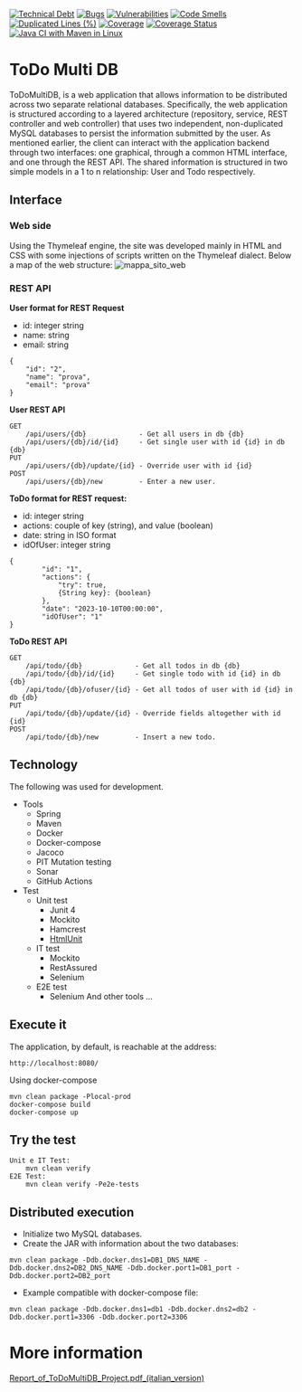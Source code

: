 [![Technical Debt](https://sonarcloud.io/api/project_badges/measure?project=BernabeiPietro_todomultidb&metric=sqale_index)](https://sonarcloud.io/summary/new_code?id=BernabeiPietro_todomultidb) [![Bugs](https://sonarcloud.io/api/project_badges/measure?project=BernabeiPietro_todomultidb&metric=bugs)](https://sonarcloud.io/summary/new_code?id=BernabeiPietro_todomultidb) [![Vulnerabilities](https://sonarcloud.io/api/project_badges/measure?project=BernabeiPietro_todomultidb&metric=vulnerabilities)](https://sonarcloud.io/summary/new_code?id=BernabeiPietro_todomultidb) [![Code Smells](https://sonarcloud.io/api/project_badges/measure?project=BernabeiPietro_todomultidb&metric=code_smells)](https://sonarcloud.io/summary/new_code?id=BernabeiPietro_todomultidb) [![Duplicated Lines (%)](https://sonarcloud.io/api/project_badges/measure?project=BernabeiPietro_todomultidb&metric=duplicated_lines_density)](https://sonarcloud.io/summary/new_code?id=BernabeiPietro_todomultidb) [![Coverage](https://sonarcloud.io/api/project_badges/measure?project=BernabeiPietro_todomultidb&metric=coverage)](https://sonarcloud.io/summary/new_code?id=BernabeiPietro_todomultidb) [![Coverage Status](https://coveralls.io/repos/github/BernabeiPietro/todomultidb/badge.svg)](https://coveralls.io/github/BernabeiPietro/todomultidb) [![Java CI with Maven in Linux](https://github.com/BernabeiPietro/todomultidb/actions/workflows/pll-pr-ubuntu.yml/badge.svg?branch=master)](https://github.com/BernabeiPietro/todomultidb/actions/workflows/pll-pr-ubuntu.yml)
# ToDo Multi DB 
ToDoMultiDB, is a web application that allows information to be distributed across two separate relational databases. Specifically, the web application is structured according to a layered architecture (repository, service, REST controller and web controller) that uses two independent, non-duplicated MySQL databases to persist the information submitted by the user. As mentioned earlier, the client can interact with the application backend through two interfaces: one graphical, through a common HTML interface, and one through the REST API. The shared information is structured in two simple models in a 1 to n relationship: User and Todo respectively.


## Interface 
### Web side
Using the Thymeleaf engine, the site was developed mainly in HTML and CSS with some injections of scripts written on the Thymeleaf dialect.
Below a map of the web structure:
![mappa_sito_web](https://user-images.githubusercontent.com/25842408/233120206-14121921-b2ac-4bbb-af0c-fc418eb401fe.png)

### REST API

**User format for REST Request**
- id: integer string
- name: string
- email: string
```
{
    "id": "2",
    "name": "prova",
    "email": "prova"
}
```
**User REST API**
```
GET
    /api/users/{db}             - Get all users in db {db}
    /api/users/{db}/id/{id}     - Get single user with id {id} in db {db}
PUT
    /api/users/{db}/update/{id} - Override user with id {id}
POST
    /api/users/{db}/new         - Enter a new user.
```
**ToDo format for REST request:**
- id: integer string
- actions: couple of key (string), and value (boolean)
- date: string in ISO format
- idOfUser: integer string
```
{
        "id": "1",
        "actions": {
            "try": true,
            {String key}: {boolean}
        },
        "date": "2023-10-10T00:00:00", 
        "idOfUser": "1"
}
```
**ToDo REST API**
```
GET
    /api/todo/{db}             - Get all todos in db {db}
    /api/todo/{db}/id/{id}     - Get single todo with id {id} in db {db}
    /api/todo/{db}/ofuser/{id} - Get all todos of user with id {id} in db {db}
PUT
    /api/todo/{db}/update/{id} - Override fields altogether with id {id} 
POST
    /api/todo/{db}/new         - Insert a new todo.
```


## Technology
The following was used for development.
- Tools
  - Spring
  - Maven
  - Docker
  - Docker-compose
  - Jacoco
  - PIT Mutation testing
  - Sonar
  - GitHub Actions
- Test
  - Unit test
    - Junit 4
    - Mockito
    - Hamcrest
    - [HtmlUnit](https://github.com/HtmlUnit/htmlunit)
  - IT test
    - Mockito
    - RestAssured 
    - Selenium
  - E2E test
    - Selenium 
And other tools ...
## Execute it
The application, by default, is reachable at the address:
```
http://localhost:8080/
```
Using docker-compose 
```
mvn clean package -Plocal-prod
docker-compose build
docker-compose up
  ```
## Try the test
```
Unit e IT Test:
    mvn clean verify
E2E Test:
    mvn clean verify -Pe2e-tests
```

## Distributed execution
- Initialize two MySQL databases.
- Create the JAR with information about the two databases:
```
mvn clean package -Ddb.docker.dns1=DB1_DNS_NAME -Ddb.docker.dns2=DB2_DNS_NAME -Ddb.docker.port1=DB1_port -Ddb.docker.port2=DB2_port 
```
- Example compatible with docker-compose file:
```
mvn clean package -Ddb.docker.dns1=db1 -Ddb.docker.dns2=db2 -Ddb.docker.port1=3306 -Ddb.docker.port2=3306
```

# More information
[Report_of_ToDoMultiDB_Project.pdf_(italian_version)](https://github.com/BernabeiPietro/todomultidb/files/11276051/Report_of_ToDoMultiDB_Project.pdf)
